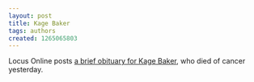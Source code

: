 ```yaml
---
layout: post
title: Kage Baker
tags: authors
created: 1265065803
---
```

Locus Online posts [a brief obituary for Kage Baker](http://www.locusmag.com/News/2010/02/kage-baker-1952-2010.html), who died of cancer yesterday.
